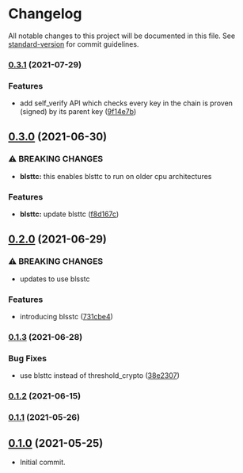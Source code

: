 # Changelog

All notable changes to this project will be documented in this file. See [standard-version](https://github.com/conventional-changelog/standard-version) for commit guidelines.

### [0.3.1](https://github.com/maidsafe/secured_linked_list/compare/v0.3.0...v0.3.1) (2021-07-29)


### Features

* add self_verify API which checks every key in the chain is proven (signed) by its parent key ([9f14e7b](https://github.com/maidsafe/secured_linked_list/commit/9f14e7bccf8bbd24c3190dc019671a3fa0c6bf38))

## [0.3.0](https://github.com/maidsafe/secured_linked_list/compare/v0.2.0...v0.3.0) (2021-06-30)


### ⚠ BREAKING CHANGES

* **blsttc:** this enables blsttc to run on older cpu architectures

### Features

* **blsttc:** update blsttc ([f8d167c](https://github.com/maidsafe/secured_linked_list/commit/f8d167c7bd7568ec627beb6110173311f93fb028))

## [0.2.0](https://github.com/maidsafe/secured_linked_list/compare/v0.1.3...v0.2.0) (2021-06-29)


### ⚠ BREAKING CHANGES

* updates to use blsstc

### Features

* introducing blsstc ([731cbe4](https://github.com/maidsafe/secured_linked_list/commit/731cbe4a7ffea73fc07bbea0b8786732c7c50ccb))

### [0.1.3](https://github.com/maidsafe/secured_linked_list/compare/v0.1.2...v0.1.3) (2021-06-28)


### Bug Fixes

* use blsttc instead of threshold_crypto ([38e2307](https://github.com/maidsafe/secured_linked_list/commit/38e23074359c1eb7514d91d86eaa7ad8a6dd819f))

### [0.1.2](https://github.com/maidsafe/secured_linked_list/compare/v0.1.1...v0.1.2) (2021-06-15)

### [0.1.1](https://github.com/maidsafe/secured_linked_list/compare/v0.1.0...v0.1.1) (2021-05-26)

## [0.1.0](https://github.com/maidsafe/secured_linked_list/compare/v0.1.0...v0.1.0) (2021-05-25)

* Initial commit.
